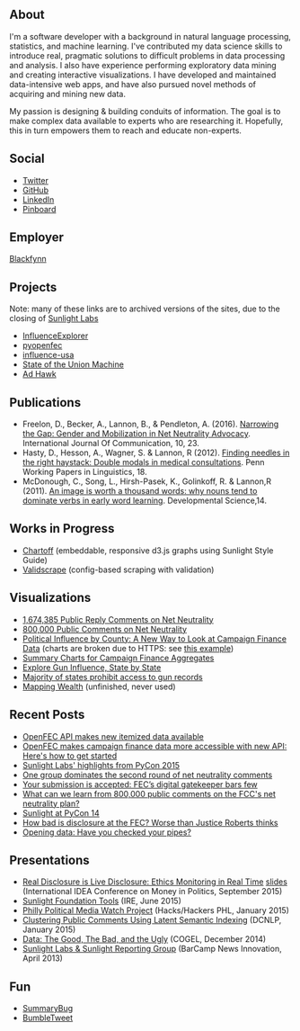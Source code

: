 ## About

I'm a software developer with a background in natural language processing, statistics, and machine learning. I've contributed my data science skills to introduce real, pragmatic solutions to difficult problems in data processing and analysis. I also have experience performing exploratory data mining and creating interactive visualizations. I have developed and maintained data-intensive web apps, and have also pursued novel methods of acquiring and mining new data.

My passion is designing & building conduits of information. The goal is to make complex data available to experts who are researching it. Hopefully, this in turn empowers them to reach and educate non-experts.

## Social

* [Twitter](http://twitter.com/boblannon)
* [GitHub](http://github.com/boblannon)
* [LinkedIn](http://www.linkedin.com/in/boblannon/)
* [Pinboard](https://pinboard.in/u:boblannon)

## Employer

[Blackfynn](https://www.blackfynn.com)

## Projects

Note: many of these links are to archived versions of the sites, due to the closing of [Sunlight Labs](https://sunlightfoundation.com/2016/09/21/whats-next-for-sunlight-labs/)

* [InfluenceExplorer](https://web.archive.org/web/20161109191617/http://influenceexplorer.com/)
* [pyopenfec](https://github.com/jeremyjbowers/pyopenfec)
* [influence-usa](https://github.com/influence-usa)
* [State of the Union Machine](https://web.archive.org/web/20160921012009/http://sotu.sunlightfoundation.com/)
* [Ad Hawk](https://web.archive.org/web/20130421112353/http://adhawk.sunlightfoundation.com/about/)

## Publications

* Freelon, D., Becker, A., Lannon, B., & Pendleton, A. (2016). [Narrowing the Gap:
Gender and Mobilization in Net Neutrality Advocacy](http://ijoc.org/index.php/ijoc/article/view/4598/1867). International Journal Of Communication, 10, 23.
* Hasty, D., Hesson, A., Wagner, S. & Lannon, R (2012). [Finding needles in the right haystack: Double modals in medical consultations](http://repository.upenn.edu/pwpl/vol18/iss2/6/). Penn Working Papers in Linguistics, 18.
* McDonough, C., Song, L., Hirsh-Pasek, K., Golinkoff, R. & Lannon,R (2011). [An image is worth a thousand words: why nouns tend to dominate verbs in early word learning](http://onlinelibrary.wiley.com/doi/10.1111/j.1467-7687.2010.00968.x/full). Developmental Science,14.

## Works in Progress

* [Chartoff](https://github.com/sunlightlabs/chartoff) (embeddable, responsive d3.js graphs using Sunlight Style Guide)
* [Validscrape](https://github.com/boblannon/validscrape) (config-based scraping with validation)

## Visualizations

* [1,674,385 Public Reply Comments on Net Neutrality](http://openinternet-pt2.widgets.sunlightfoundation.com.s3.amazonaws.com/index.html)
* [800,000 Public Comments on Net Neutrality](https://s3.amazonaws.com/openinternet.widgets.sunlightfoundation.com/index.html)
* [Political Influence by County: A New Way to Look at Campaign Finance Data](http://sunlightfoundation.com/blog/2013/10/23/political-influence-by-county-a-new-way-to-look-at-campaign-finance-data/) (charts are broken due to HTTPS: see [this example](http://assets.sunlightfoundation.com.s3.amazonaws.com/blog/azavea_maps/pres.html))
* [Summary Charts for Campaign Finance Aggregates](http://influenceexplorer.com/industries?cycle=2012)
* [Explore Gun Influence, State by State](http://sunlightfoundation.com/blog/2013/12/10/explore-gun-influence-state-by-state/)
* [Majority of states prohibit access to gun records](http://sunlightfoundation.com/blog/2013/01/18/majority-states-and-counting-dont-allow-gun-records-be-public/)
* [Mapping Wealth](http://assets.sunlightlabs.com.s3.amazonaws.com/mapping_wealth/choropleth.html) (unfinished, never used)

## Recent Posts

* [OpenFEC API makes new itemized data available](http://sunlightfoundation.com/blog/2015/08/18/openfec-api-makes-new-itemized-data-available/)
* [OpenFEC makes campaign finance data more accessible with new API: Here's how to get started](http://sunlightfoundation.com/blog/2015/07/08/openfec-makes-campaign-finance-data-more-accessible-with-new-api-heres-how-to-get-started/)
* [Sunlight Labs' highlights from PyCon 2015](http://sunlightfoundation.com/blog/2015/04/28/sunlight-labs-highlights-from-pycon-2015/)
* [One group dominates the second round of net neutrality comments](http://sunlightfoundation.com/blog/2014/12/16/one-group-dominates-the-second-round-of-net-neutrality-comments/)
* [Your submission is accepted: FEC’s digital gatekeeper bars few](http://sunlightfoundation.com/blog/2014/10/14/your-submission-is-accepted-fecs-digital-gatekeeper-bars-few/)
* [What can we learn from 800,000 public comments on the FCC's net neutrality plan?](http://sunlightfoundation.com/blog/2014/09/02/what-can-we-learn-from-800000-public-comments-on-the-fccs-net-neutrality-plan/)
* [Sunlight at PyCon 14](http://sunlightfoundation.com/blog/2014/04/18/sunlight-at-pycon-2014/)
* [How bad is disclosure at the FEC? Worse than Justice Roberts thinks](http://sunlightfoundation.com/blog/2014/04/02/how-bad-is-disclosure-at-the-fec-worse-than-justice-roberts-thinks/)
* [Opening data: Have you checked your pipes?](http://sunlightfoundation.com/blog/2014/03/21/data-plumbers/)

## Presentations

* [Real Disclosure is Live Disclosure: Ethics Monitoring in Real Time](https://youtu.be/X52wh1u_Xhc?t=29m1s) [slides](https://docs.google.com/presentation/d/1iPLMyaSdYrYm0ScowmYa2d5M2tZBM9Wp1rgPPbrRscE/pub?start=false&loop=false&delayms=3000#slide=id.p) (International IDEA Conference on Money in Politics, September 2015)
* [Sunlight Foundation Tools](https://docs.google.com/presentation/d/1jxilBqU8eSe8vDFu2_3C7COTHDJCG6iDrQWKbFKKjVg/pub?start=false&loop=false&delayms=3000#slide=id.gaca0f061c_0_0) (IRE, June 2015)
* [Philly Political Media Watch Project](https://docs.google.com/presentation/d/1txUeQzGhNGRonFXhDsYT2_q_1MHlSs37en5-vCcenEM/pub?start=false&loop=false&delayms=3000#slide=id.p) (Hacks/Hackers PHL, January 2015)
* [Clustering Public Comments Using Latent Semantic Indexing](https://docs.google.com/presentation/d/1WtNCsF03kuNQKaYkjc96IYkN9GV7U98szM8bW4-2CJI/pub?start=false&loop=false&delayms=3000#slide=id.p) (DCNLP, January 2015)
* [Data: The Good, The Bad, and the Ugly](https://docs.google.com/presentation/d/1apwuHP-kgJETcbtEKv3Cyllo2s-1wHpdtCZxCY-yEEo/pub?start=false&loop=false&delayms=3000#slide=id.p4) (COGEL, December 2014)
* [Sunlight Labs & Sunlight Reporting Group](https://docs.google.com/presentation/d/1MEZRnuMOR5i2gAu7ebSDgoQ4Ujx3AdGFla_Ur-zWdIs/pub?start=false&loop=false&delayms=3000#slide=id.p) (BarCamp News Innovation, April 2013)

## Fun
* [SummaryBug](https://twitter.com/SummaryBug)
* [BumbleTweet](https://github.com/boblannon/bumbletweet) 
